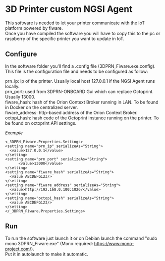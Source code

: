 # 3D Printer custom NGSI Agent

This software is needed to let your printer communicate with the IoT platform powered by fiware.  
Once you have compiled the software you will have to copy this to the pc or raspberry of the specific printer you want to update in IoT.  
  
## Configure  
In the software folder you'll find a .config file (3DPRN_Fiware.exe.config). This file is the configuration file and needs to be configured as follow:  
  
prn_ip: ip of the printer. Usually local host 127.0.0.1 if the NGSI Agent runs locally.  
prn_port: used from 3DPRN-ONBOARD Gui which can replace Octoprint. Usually 13000.  
fiware_hash: hash of the Orion Context Broker running in LAN. To be found in Docker on the centralized server.  
fiware_address: http-based address of the Orion Context Broker.  
octopi_hash: hash code of the Octoprint instance running on the printer. To be found on octoprint API settings.  
  
*Example*  
  
```
<_3DPRN_Fiware.Properties.Settings>  
<setting name="prn_ip" serializeAs="String">  
  <value>127.0.0.1</value>  
</setting>  
<setting name="prn_port" serializeAs="String">  
      <value>13000</value>  
</setting>  
<setting name="fiware_hash" serializeAs="String">  
  <value ABCDEFG123/>  
</setting>  
<setting name="fiware_address" serializeAs="String">  
  <value>http://192.168.0.100:1026/</value>  
</setting>  
<setting name="octopi_hash" serializeAs="String">  
  <value ABCDEFG123/>  
</setting>  
</_3DPRN_Fiware.Properties.Settings>  
```
  
## Run  
To run the software just launch it or on Debian launch the command "sudo mono 3DPRN_Fiware.exe" (Mono required: https://www.mono-project.com/).  
Put it in autolaunch to make it automatic.  
